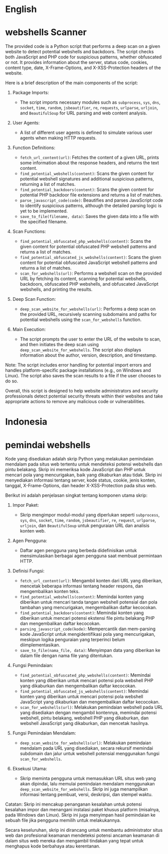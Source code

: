 # English
# webshells Scanner
The provided code is a Python script that performs a deep scan on a given website to detect potential webshells and backdoors. The script checks both JavaScript and PHP code for suspicious patterns, whether obfuscated or not. It provides information about the server, status code, cookies, content type, date, X-Frame-Options, and X-XSS-Protection headers of the website.

Here is a brief description of the main components of the script:

1. Package Imports:
   - The script imports necessary modules such as `subprocess`, `sys`, `dns`, `socket`, `time`, `random`, `jsbeautifier`, `re`, `requests`, `urlparse`, `urljoin`, and `BeautifulSoup` for URL parsing and web content analysis.

2. User Agents:
   - A list of different user agents is defined to simulate various user agents when making HTTP requests.

3. Function Definitions:
   - `fetch_url_content(url)`: Fetches the content of a given URL, prints some information about the response headers, and returns the text content.
   - `find_potential_webshells(content)`: Scans the given content for potential webshell signatures and additional suspicious patterns, returning a list of matches.
   - `find_potential_backdoors(content)`: Scans the given content for potential PHP backdoor file extensions and returns a list of matches.
   - `parse_javascript_code(code)`: Beautifies and parses JavaScript code to identify suspicious patterns, although the detailed parsing logic is yet to be implemented.
   - `save_to_file(filename, data)`: Saves the given data into a file with the specified filename.

4. Scan Functions:
   - `find_potential_obfuscated_php_webshells(content)`: Scans the given content for potential obfuscated PHP webshell patterns and returns a list of matches.
   - `find_potential_obfuscated_js_webshells(content)`: Scans the given content for potential obfuscated JavaScript webshell patterns and returns a list of matches.
   - `scan_for_webshells(url)`: Performs a webshell scan on the provided URL by fetching its content, scanning for potential webshells, backdoors, obfuscated PHP webshells, and obfuscated JavaScript webshells, and printing the results.

5. Deep Scan Function:
   - `deep_scan_website_for_webshells(url)`: Performs a deep scan on the provided URL, recursively scanning subdomains and paths for potential webshells using the `scan_for_webshells` function.

6. Main Execution:
   - The script prompts the user to enter the URL of the website to scan, and then initiates the deep scan using `deep_scan_website_for_webshells`. The script also displays information about the author, version, description, and timestamp.

Note: The script includes error handling for potential import errors and handles platform-specific package installations (e.g., on Windows and Linux). The script also saves the scan results to a file if the user chooses to do so.

Overall, this script is designed to help website administrators and security professionals detect potential security threats within their websites and take appropriate actions to remove any malicious code or vulnerabilities.

# Indonesia
# pemindai webshells

Kode yang disediakan adalah skrip Python yang melakukan pemindaian mendalam pada situs web tertentu untuk mendeteksi potensi webshells dan pintu belakang. Skrip ini memeriksa kode JavaScript dan PHP untuk mencari pola yang mencurigakan, baik yang dikaburkan atau tidak. Skrip ini menyediakan informasi tentang server, kode status, cookie, jenis konten, tanggal, X-Frame-Options, dan header X-XSS-Protection pada situs web.

Berikut ini adalah penjelasan singkat tentang komponen utama skrip:

1. Impor Paket:
   - Skrip mengimpor modul-modul yang diperlukan seperti `subprocess`, `sys`, `dns`, `socket`, `time`, `random`, `jsbeautifier`, `re`, `request`, `urlparse`, `urljoin`, dan `BeautifulSoup` untuk penguraian URL dan analisis konten web.

2. Agen Pengguna:
   - Daftar agen pengguna yang berbeda didefinisikan untuk mensimulasikan berbagai agen pengguna saat membuat permintaan HTTP.

3. Definisi Fungsi:
   - `fetch_url_content(url)`: Mengambil konten dari URL yang diberikan, mencetak beberapa informasi tentang header respons, dan mengembalikan konten teks.
   - `find_potential_webshells(content)`: Memindai konten yang diberikan untuk mencari tanda tangan webshell potensial dan pola tambahan yang mencurigakan, mengembalikan daftar kecocokan.
   - `find_potential_backdoors(content)`: Memindai konten yang diberikan untuk mencari potensi ekstensi file pintu belakang PHP dan mengembalikan daftar kecocokan.
   - `parsing_javascript_code(kode)`: Mempercantik dan mem-parsing kode JavaScript untuk mengidentifikasi pola yang mencurigakan, meskipun logika penguraian yang terperinci belum diimplementasikan.
   - `save_to_file(nama_file, data)`: Menyimpan data yang diberikan ke dalam file dengan nama file yang ditentukan.

4. Fungsi Pemindaian:
   - `find_potential_obfuscated_php_webshells(content)`: Memindai konten yang diberikan untuk mencari potensi pola webshell PHP yang dikaburkan dan mengembalikan daftar kecocokan.
   - `find_potential_obfuscated_js_webshells(content)`: Memindai konten yang diberikan untuk mencari potensi pola webshell JavaScript yang dikaburkan dan mengembalikan daftar kecocokan.
   - `scan_for_webshells(url)`: Melakukan pemindaian webshell pada URL yang disediakan dengan mengambil kontennya, memindai potensi webshell, pintu belakang, webshell PHP yang dikaburkan, dan webshell JavaScript yang dikaburkan, dan mencetak hasilnya.

5. Fungsi Pemindaian Mendalam:
   - `deep_scan_website_for_webshells(url)`: Melakukan pemindaian mendalam pada URL yang disediakan, secara rekursif memindai subdomain dan jalur untuk webshell potensial menggunakan fungsi `scan_for_webshells`.

6. Eksekusi Utama:
   - Skrip meminta pengguna untuk memasukkan URL situs web yang akan dipindai, lalu memulai pemindaian mendalam menggunakan `deep_scan_website_for_webshells`. Skrip ini juga menampilkan informasi tentang pembuat, versi, deskripsi, dan stempel waktu.

Catatan: Skrip ini mencakup penanganan kesalahan untuk potensi kesalahan impor dan menangani instalasi paket khusus platform (misalnya, pada Windows dan Linux). Skrip ini juga menyimpan hasil pemindaian ke sebuah file jika pengguna memilih untuk melakukannya.

Secara keseluruhan, skrip ini dirancang untuk membantu administrator situs web dan profesional keamanan mendeteksi potensi ancaman keamanan di dalam situs web mereka dan mengambil tindakan yang tepat untuk menghapus kode berbahaya atau kerentanan.
